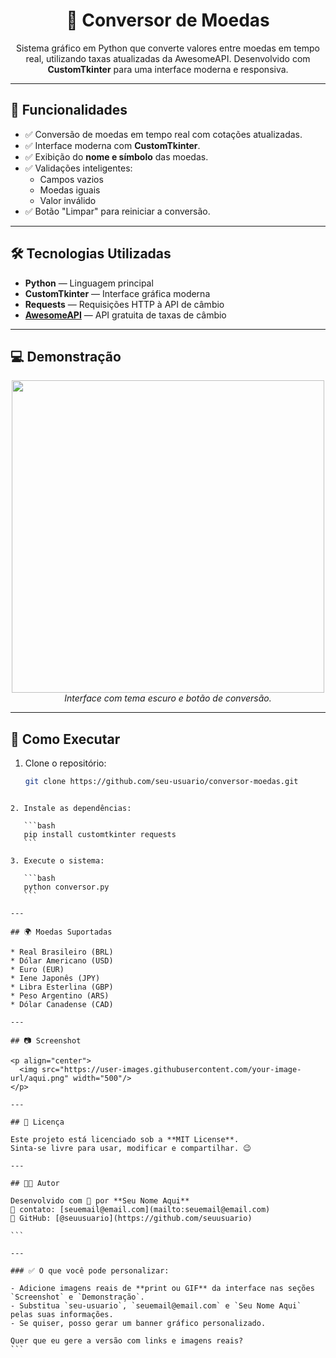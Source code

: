 <h1 align="center">💱 Conversor de Moedas</h1>

<p align="center">
  Sistema gráfico em Python que converte valores entre moedas em tempo real, utilizando taxas atualizadas da AwesomeAPI. Desenvolvido com <strong>CustomTkinter</strong> para uma interface moderna e responsiva.
</p>

---

## 📌 Funcionalidades

- ✅ Conversão de moedas em tempo real com cotações atualizadas.
- ✅ Interface moderna com **CustomTkinter**.
- ✅ Exibição do **nome e símbolo** das moedas.
- ✅ Validações inteligentes:
  - Campos vazios
  - Moedas iguais
  - Valor inválido
- ✅ Botão "Limpar" para reiniciar a conversão.

---

## 🛠️ Tecnologias Utilizadas

- **Python** — Linguagem principal
- **CustomTkinter** — Interface gráfica moderna
- **Requests** — Requisições HTTP à API de câmbio
- **[AwesomeAPI](https://docs.awesomeapi.com.br/api-de-moedas)** — API gratuita de taxas de câmbio

---

## 💻 Demonstração

<p align="center">
  <img src="https://user-images.githubusercontent.com/your-image-url/aqui.gif" width="500"/>
  <br>
  <i>Interface com tema escuro e botão de conversão.</i>
</p>

---

## 🚀 Como Executar

1. Clone o repositório:
   ```bash
   git clone https://github.com/seu-usuario/conversor-moedas.git
````

2. Instale as dependências:

   ```bash
   pip install customtkinter requests
   ```

3. Execute o sistema:

   ```bash
   python conversor.py
   ```

---

## 🌍 Moedas Suportadas

* Real Brasileiro (BRL)
* Dólar Americano (USD)
* Euro (EUR)
* Iene Japonês (JPY)
* Libra Esterlina (GBP)
* Peso Argentino (ARS)
* Dólar Canadense (CAD)

---

## 📷 Screenshot

<p align="center">
  <img src="https://user-images.githubusercontent.com/your-image-url/aqui.png" width="500"/>
</p>

---

## 📄 Licença

Este projeto está licenciado sob a **MIT License**.
Sinta-se livre para usar, modificar e compartilhar. 😉

---

## 👨‍💻 Autor

Desenvolvido com 💚 por **Seu Nome Aqui**
📧 contato: [seuemail@email.com](mailto:seuemail@email.com)
🐙 GitHub: [@seuusuario](https://github.com/seuusuario)

```

---

### ✅ O que você pode personalizar:

- Adicione imagens reais de **print ou GIF** da interface nas seções `Screenshot` e `Demonstração`.
- Substitua `seu-usuario`, `seuemail@email.com` e `Seu Nome Aqui` pelas suas informações.
- Se quiser, posso gerar um banner gráfico personalizado.

Quer que eu gere a versão com links e imagens reais?
```
